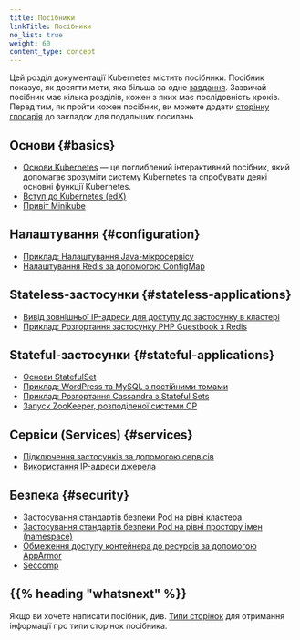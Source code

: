 ```yaml
---
title: Посібники
linkTitle: Посібники
no_list: true
weight: 60
сontent_type: concept
---
```


<!-- overview -->

Цей розділ документації Kubernetes містить посібники. Посібник показує, як досягти мети, яка більша за одне [завдання](/uk/docs/tasks/). Зазвичай посібник має кілька розділів, кожен з яких має послідовність кроків. Перед тим, як пройти кожен посібник, ви можете додати [сторінку глосарія](/uk/docs/reference/glossary/) до закладок для подальших посилань.

<!-- body -->

## Основи {#basics}

* [Основи Kubernetes](/uk/docs/tutorials/kubernetes-basics/) — це поглиблений інтерактивний посібник, який допомагає зрозуміти систему Kubernetes та спробувати деякі основні функції Kubernetes.
* [Вступ до Kubernetes (edX)](https://www.edx.org/course/introduction-kubernetes-linuxfoundationx-lfs158x#)
* [Привіт Minikube](/uk/docs/tutorials/hello-minikube/)

## Налаштування {#configuration}

* [Приклад: Налаштування Java-мікросервісу](/uk/docs/tutorials/configuration/configure-java-microservice/)
* [Налаштування Redis за допомогою ConfigMap](/uk/docs/tutorials/configuration/configure-redis-using-configmap/)

## Stateless-застосунки {#stateless-applications}

* [Вивід зовнішньої IP-адреси для доступу до застосунку в кластері](/uk/docs/tutorials/stateless-application/expose-external-ip-address/)
* [Приклад: Розгортання застосунку PHP Guestbook з Redis](/uk/docs/tutorials/stateless-application/guestbook/)

## Stateful-застосунки {#stateful-applications}

* [Основи StatefulSet](/uk/docs/tutorials/stateful-application/basic-stateful-set/)
* [Приклад: WordPress та MySQL з постійними томами](/uk/docs/tutorials/stateful-application/mysql-wordpress-persistent-volume/)
* [Приклад: Розгортання Cassandra з Stateful Sets](/uk/docs/tutorials/stateful-application/cassandra/)
* [Запуск ZooKeeper, розподіленої системи CP](/uk/docs/tutorials/stateful-application/zookeeper/)

## Сервіси (Services) {#services}

* [Підключення застосунків за допомогою сервісів](/uk/docs/tutorials/services/connect-applications-service/)
* [Використання IP-адреси джерела](/uk/docs/tutorials/services/source-ip/)

## Безпека {#security}

* [Застосування стандартів безпеки Pod на рівні кластера](/uk/docs/tutorials/security/cluster-level-pss/)
* [Застосування стандартів безпеки Pod на рівні простору імен (namespace)](/uk/docs/tutorials/security/ns-level-pss/)
* [Обмеження доступу контейнера до ресурсів за допомогою AppArmor](/uk/docs/tutorials/security/apparmor/)
* [Seccomp](/uk/docs/tutorials/security/seccomp/)

## {{% heading "whatsnext" %}}

Якщо ви хочете написати посібник, див. [Типи сторінок](/uk/docs/contribute/style/page-content-types/) для отримання інформації про типи сторінок посібника.
